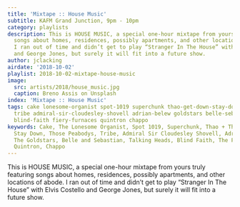 ```yaml
---
title: 'Mixtape :: House Music'
subtitle: KAFM Grand Junction, 9pm - 10pm
category: playlists
description: This is HOUSE MUSIC, a special one-hour mixtape from yours truly featuring
  songs about homes, residences, possibly apartments, and other locations of abode.
  I ran out of time and didn’t get to play “Stranger In The House” with Elvis Costello
  and George Jones, but surely it will fit into a future show.
author: jclacking
airdate: '2018-10-02'
playlist: 2018-10-02-mixtape-house-music
image:
  src: artists/2018/house_music.jpg
  caption: Breno Assis on Unsplash
index: 'Mixtape :: House Music'
tags: cake lonesome-organist spot-1019 superchunk thao-get-down-stay-down those-peabodys
  tribe admiral-sir-cloudesley-shovell adrian-belew goldstars belle-sebastian talking-heads
  blind-faith fiery-furnaces quintron chappo
keywords: Cake, The Lonesome Organist, Spot 1019, Superchunk, Thao + The Get Down
  Stay Down, Those Peabodys, Tribe, Admiral Sir Cloudesley Shovell, Adrian Belew,
  The Goldstars, Belle and Sebastian, Talking Heads, Blind Faith, The Fiery Furnaces,
  Quintron, Chappo
---
```

This is HOUSE MUSIC, a special one-hour mixtape from yours truly featuring songs about homes, residences, possibly apartments, and other locations of abode. I ran out of time and didn’t get to play “Stranger In The House” with Elvis Costello and George Jones, but surely it will fit into a future show.
